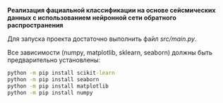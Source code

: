 **Реализация фациальной классификации на основе сейсмических данных с использованием нейронной сети обратного распространения**


Для запуска проекта достаточно выполнить файл _src/main.py_. 

Все зависимости (numpy, matplotlib, sklearn, seaborn) должны быть предварительно установлены:

```cmd
python -m pip install scikit-learn
python -m pip install seaborn
python -m pip install matplotlib
python -m pip install numpy

